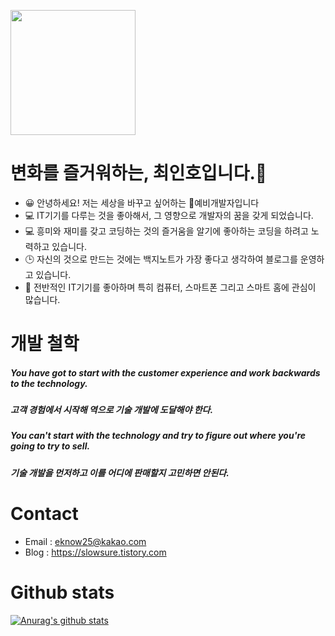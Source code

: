 <p align = "left">
  <img src = "https://user-images.githubusercontent.com/55151796/147390087-a94caa93-34ec-4800-91e0-018103157cb7.jpg" width = "200" height="200" >
</p>


<!--
**E-know/E-know** is a ✨ _special_ ✨ repository because its `README.md` (this file) appears on your GitHub profile.

Here are some ideas to get you started:
-->
# 변화를 즐거워하는, 최인호입니다.👋

- 😀 안녕하세요! 저는 세상을 바꾸고 싶어하는 👶예비개발자입니다
- 💻 IT기기를 다루는 것을 좋아해서, 그 영향으로 개발자의 꿈을 갖게 되었습니다.
- 💻 흥미와 재미를 갖고 코딩하는 것의 즐거움을 알기에 좋아하는 코딩을 하려고 노력하고 있습니다.
- 🕒 자신의 것으로 만드는 것에는 백지노트가 가장 좋다고 생각하여 블로그를 운영하고 있습니다.
- 💬 전반적인 IT기기를 좋아하며 특히 컴퓨터, 스마트폰 그리고 스마트 홈에 관심이 많습니다.



# 개발 철학
##### *You have got to start with the customer experience and work backwards to the technology.*  
##### *고객 경험에서 시작해 역으로 기술 개발에 도달해야 한다.*
##### *You can't start with the technology and try to figure out where you're going to try to sell.*
##### *기술 개발을 먼저하고 이를 어디에 판매할지 고민하면 안된다.* 


# Contact
- Email : eknow25@kakao.com
- Blog : https://slowsure.tistory.com

# Github stats
[![Anurag's github stats](https://github-readme-stats.vercel.app/api?username=E-know&show_icons=true&theme=dracula)](https://github.com/anuraghazra/github-readme-stats)

<!--
[![Top Langs](https://github-readme-stats.vercel.app/api/top-langs/?username=E-know)](https://github.com/anuraghazra/github-readme-stats)
-->
